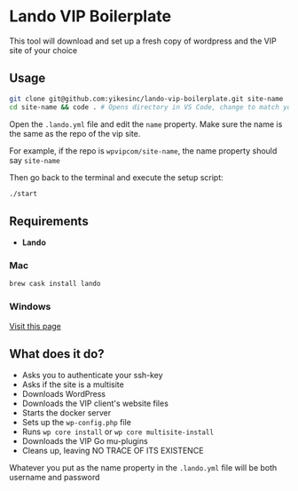 # Lando VIP Boilerplate

This tool will download and set up a fresh copy of wordpress and the VIP site of your choice

## Usage

```bash
git clone git@github.com:yikesinc/lando-vip-boilerplate.git site-name
cd site-name && code . # Opens directory in VS Code, change to match your editor
```
Open the `.lando.yml` file and edit the `name` property. Make sure the name is the same as the repo of the vip site.

For example, if the repo is `wpvipcom/site-name`, the name property should say `site-name`

Then go back to the terminal and execute the setup script:
```bash
./start
```

## Requirements

- **Lando**

### Mac
```bash
brew cask install lando
```

### Windows
[Visit this page](https://docs.lando.dev/basics/installation.html#windows)

## What does it do?
- Asks you to authenticate your ssh-key
- Asks if the site is a multisite
- Downloads WordPress
- Downloads the VIP client's website files
- Starts the docker server
- Sets up the `wp-config.php` file
- Runs `wp core install` or `wp core multisite-install`
- Downloads the VIP Go mu-plugins
- Cleans up, leaving NO TRACE OF ITS EXISTENCE

Whatever you put as the name property in the `.lando.yml` file will be both username and password
